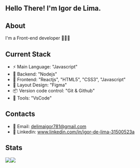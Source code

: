 ## Hello There! I'm Igor de Lima.

## About
I'm a Front-end developer 🧑🏻‍💻
## Current Stack
- ⚡️ Main Language: "Javascript"
- 📡 Backend: "Nodejs"
- 🎉 Frontend: "Reactjs", "HTML5", "CSS3", "Javascript"
- 🎨 Layout Design: "Figma"
- 📦️ Version code control: "Git & Github"
- 🔧 Tools: "VsCode"
## Contacts
 - 📧 Email: delimaigor781@gmail.com
 - 👤 Linkedin: www.linkedin.com/in/igor-de-lima-31500523a

## Stats
<div style="display: flex">
  <picture>
  <source
    srcset="https://github-readme-stats.vercel.app/api?username=Igor-de-Lima52&show_icons=true&theme=dark&title_color=1E90FF&icon_color=1E90FF&border_color=696969"
     media="(prefers-color-scheme: dark)"
  />
  <source
    srcset="https://github-readme-stats.vercel.app/api?username=Igor-de-Lima52&show_icons=true"
    media="(prefers-color-scheme: light), (prefers-color-scheme: no-preference)"
  />
  <img src="https://github-readme-stats.vercel.app/api?username=Igor-deLima52&show_icons=true" />
</picture>
  <img src="https://github-readme-stats.vercel.app/api/top-langs/?username=Igor-de-Lima52&layout=compact&theme=dark&title_color=1E90FF&icon_color=1E90FF&border_color=696969">
</div>

